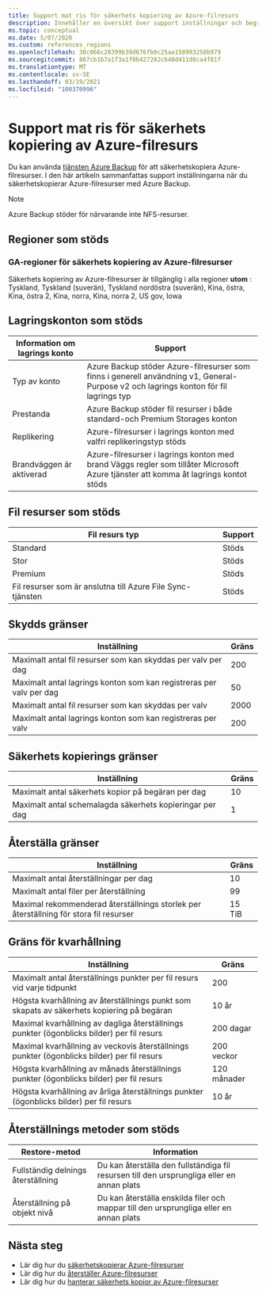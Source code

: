 ```yaml
---
title: Support mat ris för säkerhets kopiering av Azure-filresurs
description: Innehåller en översikt över support inställningar och begränsningar när du säkerhetskopierar Azure-filresurser.
ms.topic: conceptual
ms.date: 5/07/2020
ms.custom: references_regions
ms.openlocfilehash: 38c066c20399b39d676fb0c25aa158993258b979
ms.sourcegitcommit: 867cb1b7a1f3a1f0b427282c648d411d0ca4f81f
ms.translationtype: MT
ms.contentlocale: sv-SE
ms.lasthandoff: 03/19/2021
ms.locfileid: "100370996"
---
```

# <a name="support-matrix-for-azure-file-share-backup"></a>Support mat ris för säkerhets kopiering av Azure-filresurs

Du kan använda [tjänsten Azure Backup](./backup-overview.md) för att säkerhetskopiera Azure-filresurser. I den här artikeln sammanfattas support inställningarna när du säkerhetskopierar Azure-filresurser med Azure Backup.

> [!NOTE]
> Azure Backup stöder för närvarande inte NFS-resurser.

## <a name="supported-regions"></a>Regioner som stöds

### <a name="ga-regions-for-azure-file-shares-backup"></a>GA-regioner för säkerhets kopiering av Azure-filresurser

Säkerhets kopiering av Azure-filresurser är tillgänglig i alla regioner **utom** : Tyskland, Tyskland (suverän), Tyskland nordöstra (suverän), Kina, östra, Kina, östra 2, Kina, norra, Kina, norra 2, US gov, Iowa

## <a name="supported-storage-accounts"></a>Lagringskonton som stöds

| Information om lagrings konto | Support                                                      |
| ------------------------ | ------------------------------------------------------------ |
| Typ av konto            | Azure Backup stöder Azure-filresurser som finns i generell användning v1, General-Purpose v2 och lagrings konton för fil lagrings typ |
| Prestanda              | Azure Backup stöder fil resurser i både standard-och Premium Storages konton |
| Replikering              | Azure-filresurser i lagrings konton med valfri replikeringstyp stöds |
| Brandväggen är aktiverad         | Azure-filresurser i lagrings konton med brand Väggs regler som tillåter Microsoft Azure tjänster att komma åt lagrings kontot stöds|

## <a name="supported-file-shares"></a>Fil resurser som stöds

| Fil resurs typ                                   | Support   |
| -------------------------------------------------- | --------- |
| Standard                                           | Stöds |
| Stor                                              | Stöds |
| Premium                                            | Stöds |
| Fil resurser som är anslutna till Azure File Sync-tjänsten | Stöds |

## <a name="protection-limits"></a>Skydds gränser

| Inställning                                                      | Gräns |
| ------------------------------------------------------------ | ----- |
| Maximalt antal fil resurser som kan skyddas per valv per dag| 200   |
| Maximalt antal lagrings konton som kan registreras per valv per dag | 50    |
| Maximalt antal fil resurser som kan skyddas per valv | 2000   |
| Maximalt antal lagrings konton som kan registreras per valv | 200   |

## <a name="backup-limits"></a>Säkerhets kopierings gränser

| Inställning                                      | Gräns |
| -------------------------------------------- | ----- |
| Maximalt antal säkerhets kopior på begäran per dag | 10   |
| Maximalt antal schemalagda säkerhets kopieringar per dag | 1     |

## <a name="restore-limits"></a>Återställa gränser

| Inställning                                                      | Gräns   |
| ------------------------------------------------------------ | ------- |
| Maximalt antal återställningar per dag                           | 10      |
| Maximalt antal filer per återställning                         | 99      |
| Maximal rekommenderad återställnings storlek per återställning för stora fil resurser | 15 TiB |

## <a name="retention-limits"></a>Gräns för kvarhållning

| Inställning                                                      | Gräns    |
| ------------------------------------------------------------ | -------- |
| Maximalt antal återställnings punkter per fil resurs vid varje tidpunkt | 200      |
| Högsta kvarhållning av återställnings punkt som skapats av säkerhets kopiering på begäran | 10 år |
| Maximal kvarhållning av dagliga återställnings punkter (ögonblicks bilder) per fil resurs| 200 dagar |
| Maximal kvarhållning av veckovis återställnings punkter (ögonblicks bilder) per fil resurs | 200 veckor |
| Högsta kvarhållning av månads återställnings punkter (ögonblicks bilder) per fil resurs | 120 månader |
| Högsta kvarhållning av årliga återställnings punkter (ögonblicks bilder) per fil resurs | 10 år |

## <a name="supported-restore-methods"></a>Återställnings metoder som stöds

| Restore-metod     | Information                                                      |
| ------------------ | ------------------------------------------------------------ |
| Fullständig delnings återställning | Du kan återställa den fullständiga fil resursen till den ursprungliga eller en annan plats |
| Återställning på objekt nivå | Du kan återställa enskilda filer och mappar till den ursprungliga eller en annan plats |

## <a name="next-steps"></a>Nästa steg

* Lär dig hur du [säkerhetskopierar Azure-filresurser](backup-afs.md)
* Lär dig hur du [återställer Azure-filresurser](restore-afs.md)
* Lär dig hur du [hanterar säkerhets kopior av Azure-filresurser](manage-afs-backup.md)
